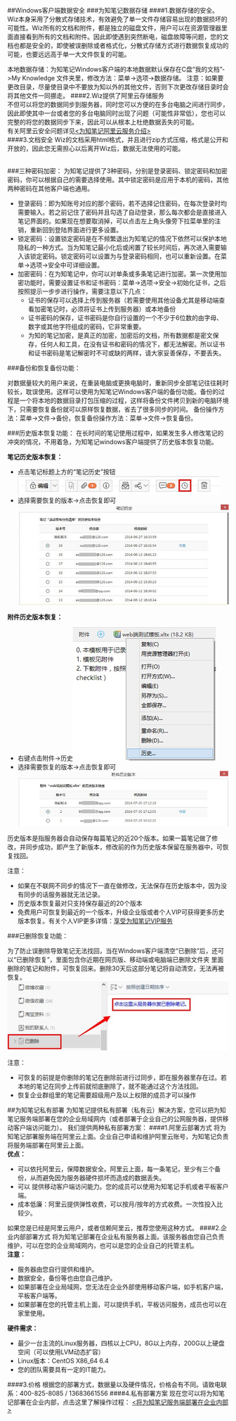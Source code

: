 
##Windows客户端数据安全
###为知笔记数据存储
####1.数据存储的安全。</br>
Wiz本身采用了分散式存储技术，有效避免了单一文件存储容易出现的数据损坏的可能性。Wiz所有的文档和附件，都是独立的磁盘文件，用户可以在资源管理器里面直接看到所有的文档和附件。因此即使遇到突然断电，磁盘故障等问题，您的文档也都是安全的，即使被误删除或者格式化，分散式存储方式进行数据恢复成功的可能，也要远远高于单一大文件恢复的可能。</br>


本地数据存储：为知笔记Windows客户端的本地数据默认保存在C盘“我的文档”->My Knowledge 文件夹里，修改方法：菜单->选项->数据存储。
注意：如果要更改目录，尽量使目录中不要放为知以外的其他文件，否则下次更改存储目录时会将其他文件一同挪走。
####2.Wiz提供了阿里云存储服务</br>
不但可以将您的数据同步到服务器，同时您可以方便的在多台电脑之间进行同步，因此即使其中一台或者您的多台电脑同时出现了问题（可能性非常低），您也可以完整的将您的数据同步下来，因此可以从根本上杜绝数据丢失的可能。</br>有关阿里云安全问题详见[<为知笔记阿里云服务介绍>](http://blog.wiz.cn/aliyun)</br>
####3.文档安全
Wiz的文档采用html格式，并且进行zip方式压缩，格式是公开和开放的，因此您无需担心以后离开Wiz后，数据无法使用的可能。</br></br>

###三种密码加密：
为知笔记提供了3种密码，分别是登录密码、锁定密码和加密密码，你可以根据自己的需要选择使用。其中锁定密码是应用于本机的密码，其他两种密码在其他客户端也通用。
- 登录密码：即为知账号对应的那个密码，若不选择记住密码，在每次登录时均需要输入。若之前记住了密码并且勾选了自动登录，那么每次都会是直接进入笔记界面的。如果现在想要取消掉，可以点击左上角头像旁下拉菜单里的注销，重新回到登陆界面进行更多设置。
- 锁定密码：设置锁定密码是在不频繁退出为知笔记的情况下依然可以保护本地隐私的一种方式。当为知笔记最小化后或闲置了较长时间后，再次进入需要输入该锁定密码。锁定密码可以设置为与登录密码相同，也可以重新设置。在菜单->选项->安全中可详细设置。
- 加密密码：在为知笔记中，你可以对单条或多条笔记进行加密。第一次使用加密功能时，需要设置证书和证书密码：菜单->选项->安全->初始化证书，之后按照提示一步步进行操作，需要注意以下几点：
    + 证书的保存可以选择上传到服务器（若需要使用其他设备尤其是移动端查看加密笔记时，必须将证书上传到服务器）或本地备份
    + 证书密码的保存，证书密码是你自行设置的一个不少于6位数的由字母、数字或其他字符组成的密码，它非常重要。
    + 为知的笔记加密，是真正的加密，加密后的文档，所有数据都是密文保存，任何人和工具，在没有证书和密码的情况下，都无法解密。所以证书和证书密码是笔记解密时不可或缺的两样，请大家妥善保存，不要丢失。

###备份和恢复备份功能：

对数据量较大的用户来说，在重装电脑或更换电脑时，重新同步全部笔记往往耗时较长，耽误使用。这样可以使用为知笔记Windows客户端的备份功能。备份的过程是一个将本地的数据目录打包压缩的过程，这样将备份文件拷贝到新的电脑环境下，只需要恢复备份就可以原样恢复数据，省去了很多同步的时间。
备份操作方法：菜单->文件->备份，恢复备份操作方法：菜单->文件->恢复备份。


###历史版本恢复功能：
在长时间的笔记使用过程中，如果发生多人修改笔记的冲突的情况，不用着急，为知笔记windows客户端提供了历史版本恢复功能。

**笔记历史版本恢复：**
+ 点击笔记标题上方的“笔记历史”按钮![G5](img/G5.jpg)
+ 选择需要恢复的版本->点击恢复即可![G6](img/G6.jpg)


**附件历史版本恢复：**
+ 右键点击附件->历史![G7](img/G7.jpg)
+ 选择需要恢复的版本->点击恢复即可![G8](img/G8.jpg)

历史版本是指服务器会自动保存每篇笔记的近20个版本。如果一篇笔记做了修改，并同步成功，即产生了新版本，修改前的作为历史版本保留在服务器中，可恢复找回。


注意：
- 如果在不联网不同步的情况下一直在做修改，无法保存在历史版本中，因为没有同步的话服务器就无法记录。
- 历史版本恢复最对只支持保存最近的20个版本
- 免费用户可恢复到最近的一个版本，升级企业版或者个人VIP可获得更多历史版本恢复。有关个人VIP更多详情：[享受为知笔记VIP服务](http://blog.wiz.cn/wiz-vip.html)



###已删除恢复功能：

为了防止误删除导致笔记无法找回，当在Windows客户端清空“已删除”后，还可以“已删除恢复”，里面包含你近期在网页版、移动端或电脑端已删除文件夹 里面删除的笔记和附件，可恢复回来。删除30天后这部分笔记将自动清空，无法再被恢复。![G4](img/G4.jpg)

注意：
+ 可恢复的前提是你删除的笔记在删除前进行过同步，即在服务器里存在过。若本地的笔记在同步上传前就彻底删除了，就不能通过这个方法找回。
+ 恢复企业群组里的笔记需要超级用户及以上权限的成员才可以操作


##为知笔记私有部署
为知笔记提供私有部署（私有云）解决方案，您可以把为知笔记服务端部署在您的企业局域网内（或者部署于企业自己的公网服务器，提供移动客户端访问能力）。
我们提供两种私有部署方案：
####1.阿里云部署方式
将为知笔记部署服务端在阿里云上面。企业自己申请和维护阿里云账号，为知笔记负责将服务端部署在阿里云上面。</br>
**优点：**

+ 可以依托阿里云，保障数据安全。阿里云上面，每一条笔记，至少有三个备份，从而避免因为服务器硬件损坏而造成的数据丢失。
+ 可以 提供移动客户端访问能力。您的成员可以使用为知笔记手机或者平板客户端。
+ 成本低廉：阿里云提供弹性收费，可以按月/按年的方式收费。一次性投入比较少。

如果您是已经是阿里云用户，或者信赖阿里云，推荐您使用这种方式。
####2.企业内部部署方式
将为知笔记部署在企业私有服务器上面。该服务器由您自己负责维护，可以在您的企业局域网内，也可以是您的企业自己的托管主机。</br>
**注意：**

+ 服务器由您自行提供和维护。
+ 数据安全，备份等也由您自己维护。
+ 如果部署在企业局域网，您无法在企业外部使用移动客户端，如手机客户端，平板客户端等。
+ 如果部署在您的托管主机上面，可以提供手机，平板访问服务，成员也可以在家里使用。

**硬件需求：**

+ 最少一台主流的Linux服务器，四核以上CPU，8G以上内存，200G以上硬盘空间（可以使用LVM动态扩容）
+ Linux版本：CentOS X86_64 6.4
+ 您的团队需要具有一定的IT能力。

####3.价格
根据您的部署方式，数据量以及硬件情况，价格会有不同。请致电联系：400-825-8085 / 13683661556
####4.私有部署方案
现在您可以将为知笔记部署在企业内部，点击这里了解操作过程：
[<将为知笔记服务端部署在企业内部>](http://blog.wiz.cn/wiz-deploy.html)
